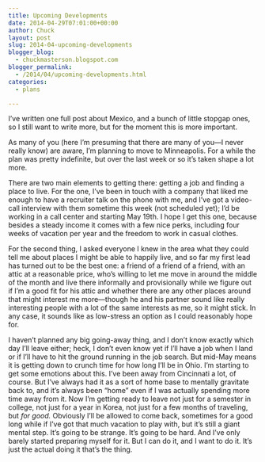 ```yaml
---
title: Upcoming Developments
date: 2014-04-29T07:01:00+00:00
author: Chuck
layout: post
slug: 2014-04-upcoming-developments
blogger_blog:
  - chuckmasterson.blogspot.com
blogger_permalink:
  - /2014/04/upcoming-developments.html
categories:
  - plans

---
```


I’ve written one full post about Mexico, and a bunch of little stopgap ones, so
I still want to write more, but for the moment this is more important. 

As many of you (here I’m presuming that there are many of you—I never really
know) are aware, I’m planning to move to Minneapolis. For a while the plan was
pretty indefinite, but over the last week or so it’s taken shape a lot more.

There are two main elements to getting there: getting a job and finding a place
to live. For the one, I’ve been in touch with a company that liked me enough to
have a recruiter talk on the phone with me, and I’ve got a video-call interview
with them sometime this week (not scheduled yet); I’d be working in a call
center and starting May 19th. I hope I get this one, because besides a steady
income it comes with a few nice perks, including four weeks of vacation per
year and the freedom to work in casual clothes.

For the second thing, I asked everyone I knew in the area what they could tell
me about places I might be able to happily live, and so far my first lead has
turned out to be the best one: a friend of a friend of a friend, with an attic
at a reasonable price, who’s willing to let me move in around the middle of the
month and live there informally and provisionally while we figure out if I’m a
good fit for his attic and whether there are any other places around that might
interest me more—though he and his partner sound like really interesting people
with a lot of the same interests as me, so it might stick.  In any case, it
sounds like as low-stress an option as I could reasonably hope for.

I haven’t planned any big going-away thing, and I don’t know exactly which day
I’ll leave either; heck, I don’t even know yet if I’ll have a job when I land
or if I’ll have to hit the ground running in the job search. But mid-May means
it is getting down to crunch time for how long I’ll be in Ohio. I’m starting to
get some emotions about this. I’ve been away from Cincinnati a lot, of course.
But I’ve always had it as a sort of home base to mentally gravitate back to,
and it’s always been “home” even if I was actually spending more time away from
it. Now I’m getting ready to leave not just for a semester in college, not just
for a year in Korea, not just for a few months of traveling, but *for good.*
Obviously I’ll be allowed to come back, sometimes for a good long while if I’ve
got that much vacation to play with, but it’s still a giant mental step. It’s
going to be strange.  It’s going to be hard. And I’ve only barely started
preparing myself for it. But I can do it, and I want to do it. It’s just the
actual doing it that’s the thing.
